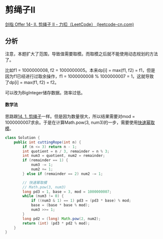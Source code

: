 # 剪绳子II

[剑指 Offer 14- II. 剪绳子 II - 力扣（LeetCode） (leetcode-cn.com)](https://leetcode-cn.com/problems/jian-sheng-zi-ii-lcof/)

## 分析

注意，本题扩大了范围，导致值需要取模。而取模之后就不能使用动态规划的方法了。

比如f1 = 1000000008, f2 = 1000000005。本来dp[i] = max(f1, f2) = f1，但是因为f1已经进行过取余操作，f1 = 1000000008 % 1000000007 = 1，这就导致了dp[i] = max(f1, f2) = f2。

可以改为BigInteger储存数据。效率过低。

#### 数学法

思路跟[14. 1. 剪绳子](seiei/algo/sword2offer/14_1_剪绳子.md)一样。但是因为数量很大，所以结果需要对mod = 1000000007求余。于是在计算Math.pow(3, num3)的一步，需要使用[快速幂取模](https://www.notion.so/f300a618f9584b0b85380bccf3228caf)。

```java
class Solution {
    public int cuttingRope(int n) {
        if (n <= 3) return n - 1;
        int quotient = n / 3, remainder = n % 3;
        int num3 = quotient, num2 = remainder;
        if (remainder == 1) {
            num3 -= 1;
            num2 += 1;
        } else if (remainder == 2) num2 -= 1;

        // 快速幂取模
        // Math.pow(3, num3)
        long pd3 = 1, base = 3, mod = 1000000007;
        while (num3 != 0) {
            if ((num3 & 1) == 1) pd3 = (pd3 * base) % mod;
            base = (base * base % mod);
            num3 >>= 1;
        }
        long pd2 = (long) Math.pow(2, num2);
        return (int) (pd3 * pd2 % mod);
    }
}
```

